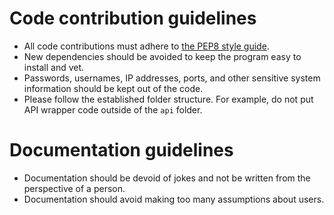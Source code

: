 # Code contribution guidelines

- All code contributions must adhere to [the PEP8 style guide](https://peps.python.org/pep-0008/).
- New dependencies should be avoided to keep the program easy to install and vet.
- Passwords, usernames, IP addresses, ports, and other sensitive system information should be kept out of the code.
- Please follow the established folder structure. For example, do not put API wrapper code outside of the `api` folder.

# Documentation guidelines

- Documentation should be devoid of jokes and not be written from the perspective of a person.
- Documentation should avoid making too many assumptions about users.
